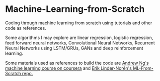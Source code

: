 # Machine-Learning-from-Scratch
Coding through machine learning from scratch using tutorials and other code as references.

Some algorithms I may explore are linear regression, logistic regression, feed forward neural networks, Convolutional Neural Networks, 
Recurrent Neural Networks using LSTM/GRUs, GANs and deep reinforcement learning.

Some materials used as references to build the code are [Andrew Ng's machine learning course on coursera](https://www.coursera.org/learn/machine-learning) and [Erik Linder-Norén's ML-From-Scratch repo.](https://github.com/eriklindernoren/ML-From-Scratch)
